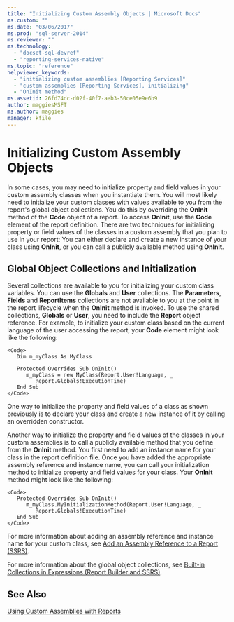 ```yaml
---
title: "Initializing Custom Assembly Objects | Microsoft Docs"
ms.custom: ""
ms.date: "03/06/2017"
ms.prod: "sql-server-2014"
ms.reviewer: ""
ms.technology: 
  - "docset-sql-devref"
  - "reporting-services-native"
ms.topic: "reference"
helpviewer_keywords: 
  - "initializing custom assemblies [Reporting Services]"
  - "custom assemblies [Reporting Services], initializing"
  - "OnInit method"
ms.assetid: 26fd74dc-d02f-40f7-aeb3-50ce05e9e6b9
author: maggiesMSFT
ms.author: maggies
manager: kfile
---
```

# Initializing Custom Assembly Objects
  In some cases, you may need to initialize property and field values in your custom assembly classes when you instantiate them. You will most likely need to initialize your custom classes with values available to you from the report's global object collections. You do this by overriding the **OnInit** method of the **Code** object of a report. To access **OnInit**, use the **Code** element of the report definition. There are two techniques for initializing property or field values of the classes in a custom assembly that you plan to use in your report: You can either declare and create a new instance of your class using **OnInit**, or you can call a publicly available method using **OnInit**.  
  
## Global Object Collections and Initialization  
 Several collections are available to you for initializing your custom class variables. You can use the **Globals** and **User** collections. The **Parameters**, **Fields** and **ReportItems** collections are not available to you at the point in the report lifecycle when the **OnInit** method is invoked. To use the shared collections, **Globals** or **User**, you need to include the **Report** object reference. For example, to initialize your custom class based on the current language of the user accessing the report, your **Code** element might look like the following:  
  
```  
<Code>  
   Dim m_myClass As MyClass  
  
   Protected Overrides Sub OnInit()  
      m_myClass = new MyClass(Report.User!Language, _  
         Report.Globals!ExecutionTime)  
   End Sub  
</Code>  
```  
  
 One way to initialize the property and field values of a class as shown previously is to declare your class and create a new instance of it by calling an overridden constructor.  
  
 Another way to initialize the property and field values of the classes in your custom assemblies is to call a publicly available method that you define from the **OnInit** method. You first need to add an instance name for your class in the report definition file. Once you have added the appropriate assembly reference and instance name, you can call your initialization method to initialize property and field values for your class. Your **OnInit** method might look like the following:  
  
```  
<Code>  
   Protected Overrides Sub OnInit()  
      m_myClass.MyInitializationMethod(Report.User!Language, _  
         Report.Globals!ExecutionTime)  
   End Sub  
</Code>  
```  
  
 For more information about adding an assembly reference and instance name for your custom class, see [Add an Assembly Reference to a Report &#40;SSRS&#41;](../report-design/add-an-assembly-reference-to-a-report-ssrs.md).  
  
 For more information about the global object collections, see [Built-in Collections in Expressions &#40;Report Builder and SSRS&#41;](../report-design/built-in-collections-in-expressions-report-builder.md).  
  
## See Also  
 [Using Custom Assemblies with Reports](using-custom-assemblies-with-reports.md)  
  
  
